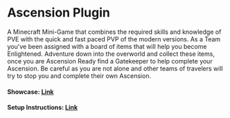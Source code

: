 # Ascension Plugin

A Minecraft Mini-Game that combines the required skills and knowledge of PVE with the quick and fast paced PVP of the modern versions. As a Team you've been assigned with a board of items that will help you become Enlightened. Adventure down into the overworld and collect these items, once you are Ascension Ready find a Gatekeeper to help complete your Ascension. Be careful as you are not alone and other teams of travelers will try to stop you and complete their own Ascension.

#### Showcase: [Link](https://www.youtube.com/watch?v=JjgzGYPehaM&ab_channel=Depickcator)
#### Setup Instructions: [Link](https://www.youtube.com/watch?v=PyG0ZRSfB_w)
